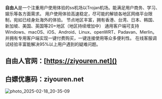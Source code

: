 **自由人**是一个注重用户使用体验的ss机场以Trojan机场。能满足用户商务、学习、娱乐等各方面需求。
用户使用体验高速稳定，尽可能的解锁各地区网络平台限制，宛如已经身处海外的体验。
节点地区丰富，拥有香港、台湾、日本、韩国、新加坡、美国、英国等20+地区（地区持续增加中）
通用客户端可支持Windows、macOS、iOS、Android、Linux、openWRT、Padavan、Merlin。
并拥有专用客户端实现一键付费购买，一键连接使用等众多便利性。
在线客服调试经验丰富能解决95%以上用户遇到的疑难问题。

## 自由人官网：[https://ziyouren.net]()
## 白嫖优惠码：ziyouren.net
![photo_2025-02-18_20-35-09](https://github.com/user-attachments/assets/2fd2a99d-25a2-4d0e-83d3-46fe6139514a)
